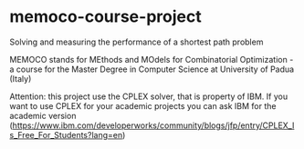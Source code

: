 # memoco-course-project

Solving and measuring the performance of a shortest path problem

MEMOCO stands for MEthods and MOdels for Combinatorial Optimization - a course for the Master Degree in Computer Science at University of Padua (Italy)

Attention: this project use the CPLEX solver, that is property of IBM. If you want to use CPLEX for your academic projects you can ask IBM for the academic version (https://www.ibm.com/developerworks/community/blogs/jfp/entry/CPLEX_Is_Free_For_Students?lang=en)

